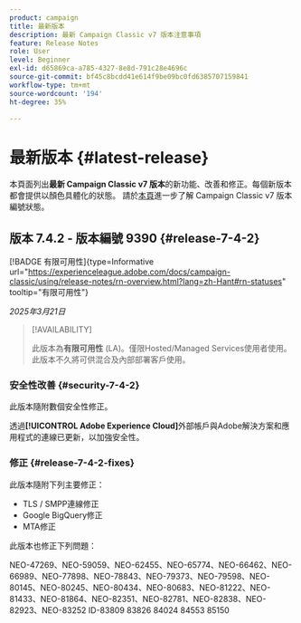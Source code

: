 ```yaml
---
product: campaign
title: 最新版本
description: 最新 Campaign Classic v7 版本注意事項
feature: Release Notes
role: User
level: Beginner
exl-id: d65869ca-a785-4327-8e8d-791c28e4696c
source-git-commit: bf45c8bcdd41e614f9be09bc0fd6385707159841
workflow-type: tm+mt
source-wordcount: '194'
ht-degree: 35%

---
```


# 最新版本 {#latest-release}

本頁面列出&#x200B;**最新 Campaign Classic v7 版本**&#x200B;的新功能、改善和修正。每個新版本都會提供以顏色具體化的狀態。 請於[本頁](rn-overview.md)進一步了解 Campaign Classic v7 版本編號狀態。

## 版本 7.4.2 - 版本編號 9390 {#release-7-4-2}

[!BADGE 有限可用性]{type=Informative url="https://experienceleague.adobe.com/docs/campaign-classic/using/release-notes/rn-overview.html?lang=zh-Hant#rn-statuses" tooltip="有限可用性"}

_2025年3月21日_

>[!AVAILABILITY]
>
>此版本為&#x200B;**有限可用性** (LA)。僅限Hosted/Managed Services使用者使用。 此版本不久將可供混合及內部部署客戶使用。

<!--
### Compatibility updates {#comp-7-4-2}

This release comes with the following compatibility updates:

* JQuery library update: fixes multiple UI issues (reports, web apps)
* PostgreSQL 15 and 16

-->

### 安全性改善 {#security-7-4-2}

此版本隨附數個安全性修正。

透過&#x200B;**[!UICONTROL Adobe Experience Cloud]**&#x200B;外部帳戶與Adobe解決方案和應用程式的連線已更新，以加強安全性。

### 修正 {#release-7-4-2-fixes}

此版本隨附下列主要修正：

* TLS / SMPP連線修正
* Google BigQuery修正
* MTA修正

此版本也修正下列問題：

NEO-47269、NEO-59059、NEO-62455、NEO-65774、NEO-66462、NEO-66989、NEO-77898、NEO-78843、NEO-79373、NEO-79598、NEO-80145、NEO-80245、NEO-80434、NEO-80683、NEO-81222、NEO-81433、NEO-81864、NEO-82351、NEO-82781、NEO-82838、NEO-82923、NEO-83252 ID-83809 83826 84024 84553 85150

